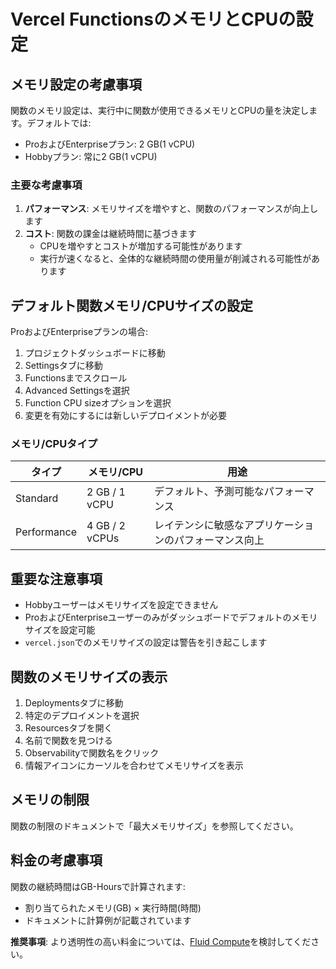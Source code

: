 # Vercel FunctionsのメモリとCPUの設定

## メモリ設定の考慮事項

関数のメモリ設定は、実行中に関数が使用できるメモリとCPUの量を決定します。デフォルトでは:

- ProおよびEnterpriseプラン: 2 GB(1 vCPU)
- Hobbyプラン: 常に2 GB(1 vCPU)

### 主要な考慮事項

1. **パフォーマンス**: メモリサイズを増やすと、関数のパフォーマンスが向上します
2. **コスト**: 関数の課金は継続時間に基づきます
   - CPUを増やすとコストが増加する可能性があります
   - 実行が速くなると、全体的な継続時間の使用量が削減される可能性があります

## デフォルト関数メモリ/CPUサイズの設定

ProおよびEnterpriseプランの場合:

1. プロジェクトダッシュボードに移動
2. Settingsタブに移動
3. Functionsまでスクロール
4. Advanced Settingsを選択
5. Function CPU sizeオプションを選択
6. 変更を有効にするには新しいデプロイメントが必要

### メモリ/CPUタイプ

| タイプ | メモリ/CPU | 用途 |
|------|--------------|-----|
| Standard | 2 GB / 1 vCPU | デフォルト、予測可能なパフォーマンス |
| Performance | 4 GB / 2 vCPUs | レイテンシに敏感なアプリケーションのパフォーマンス向上 |

## 重要な注意事項

- Hobbyユーザーはメモリサイズを設定できません
- ProおよびEnterpriseユーザーのみがダッシュボードでデフォルトのメモリサイズを設定可能
- `vercel.json`でのメモリサイズの設定は警告を引き起こします

## 関数のメモリサイズの表示

1. Deploymentsタブに移動
2. 特定のデプロイメントを選択
3. Resourcesタブを開く
4. 名前で関数を見つける
5. Observabilityで関数名をクリック
6. 情報アイコンにカーソルを合わせてメモリサイズを表示

## メモリの制限

関数の制限のドキュメントで「最大メモリサイズ」を参照してください。

## 料金の考慮事項

関数の継続時間はGB-Hoursで計算されます:

- 割り当てられたメモリ(GB) × 実行時間(時間)
- ドキュメントに計算例が記載されています

**推奨事項**: より透明性の高い料金については、[Fluid Compute](/docs/fluid-compute)を検討してください。
